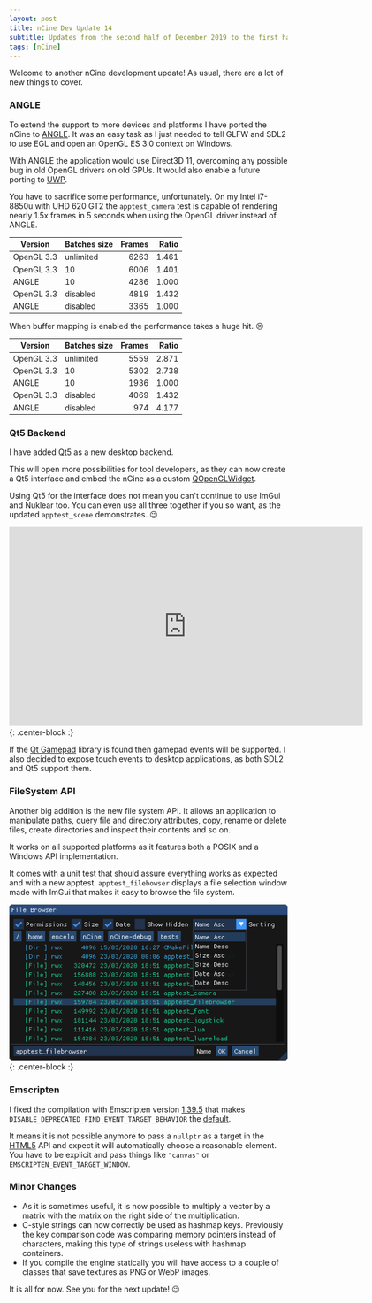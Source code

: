 ```yaml
---
layout: post
title: nCine Dev Update 14
subtitle: Updates from the second half of December 2019 to the first half of March 2020
tags: [nCine]
---
```


Welcome to another nCine development update! As usual, there are a lot of new things to cover.

### ANGLE

To extend the support to more devices and platforms I have ported the nCine to [ANGLE](http://angleproject.org).
It was an easy task as I just needed to tell GLFW and SDL2 to use EGL and open an OpenGL ES 3.0 context on Windows.

With ANGLE the application would use Direct3D 11, overcoming any possible bug in old OpenGL drivers on old GPUs. It would also enable a future porting to [UWP](https://en.wikipedia.org/wiki/Universal_Windows_Platform).

You have to sacrifice some performance, unfortunately. On my Intel i7-8850u with UHD 620 GT2 the `apptest_camera` test is capable of rendering nearly 1.5x frames in 5 seconds when using the OpenGL driver instead of ANGLE.

| Version    | Batches size |  Frames | Ratio |
|------------|--------------|--------:|------:|
| OpenGL 3.3 | unlimited    |    6263 | 1.461 |
| OpenGL 3.3 | 10           |    6006 | 1.401 |
| ANGLE      | 10           |    4286 | 1.000 |
| OpenGL 3.3 | disabled     |    4819 | 1.432 |
| ANGLE      | disabled     |    3365 | 1.000 |

When buffer mapping is enabled the performance takes a huge hit. :persevere:

| Version    | Batches size |  Frames | Ratio |
|------------|--------------|--------:|------:|
| OpenGL 3.3 | unlimited    |    5559 | 2.871 |
| OpenGL 3.3 | 10           |    5302 | 2.738 |
| ANGLE      | 10           |    1936 | 1.000 |
| OpenGL 3.3 | disabled     |    4069 | 1.432 |
| ANGLE      | disabled     |     974 | 4.177 |

### Qt5 Backend

I have added [Qt5](https://www.qt.io/) as a new desktop backend.

This will open more possibilities for tool developers, as they can now create a Qt5 interface and embed the nCine as a custom [QOpenGLWidget](https://doc.qt.io/qt-5/qopenglwidget.html).

Using Qt5 for the interface does not mean you can't continue to use ImGui and Nuklear too. You can even use all three together if you so want, as the updated `apptest_scene` demonstrates. :wink:

<div class="embed-responsive embed-responsive-16by9">
  <iframe width="640" height="360" src="https://www.youtube.com/embed/PpVLD3ShiCw" frameborder="0" allowfullscreen></iframe>{: .center-block :}
</div>

If the [Qt Gamepad](https://doc.qt.io/qt-5/qtgamepad-index.html) library is found then gamepad events will be supported. I also decided to expose touch events to desktop applications, as both SDL2 and Qt5 support them.

### FileSystem API

Another big addition is the new file system API. It allows an application to manipulate paths, query file and directory attributes, copy, rename or delete files, create directories and inspect their contents and so on.

It works on all supported platforms as it features both a POSIX and a Windows API implementation.

It comes with a unit test that should assure everything works as expected and with a new apptest. `apptest_filebowser` displays a file selection window made with ImGui that makes it easy to browse the file system.

![apptest_filebrowser](/images/apptest_filebrowser.png "apptest_filebrowser"){: .center-block :}

### Emscripten

I fixed the compilation with Emscripten version [1.39.5](https://emscripten.org/docs/introducing_emscripten/release_notes.html) that makes `DISABLE_DEPRECATED_FIND_EVENT_TARGET_BEHAVIOR` the [default](https://groups.google.com/forum/#!msg/emscripten-discuss/xScZ_LRIByk/_gEy67utDgAJ).

It means it is not possible anymore to pass a `nullptr` as a target in the [HTML5](https://emscripten.org/docs/api_reference/html5.h.html) API and expect it will automatically choose a reasonable element. You have to be explicit and pass things like `"canvas"` or `EMSCRIPTEN_EVENT_TARGET_WINDOW`.

### Minor Changes

* As it is sometimes useful, it is now possible to multiply a vector by a matrix with the matrix on the right side of the multiplication.
* C-style strings can now correctly be used as hashmap keys. Previously the key comparison code was comparing memory pointers instead of characters, making this type of strings useless with hashmap containers.
* If you compile the engine statically you will have access to a couple of classes that save textures as PNG or WebP images.

It is all for now. See you for the next update! :wink:
